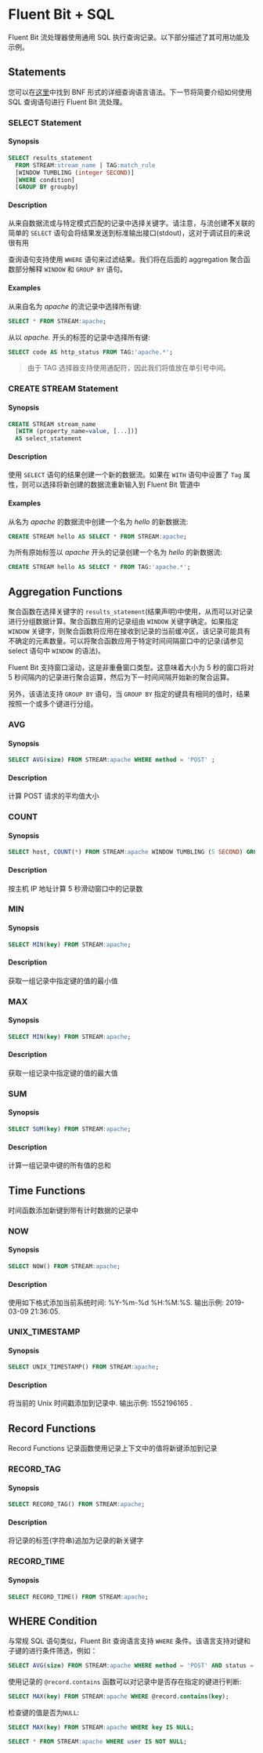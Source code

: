 # Fluent Bit + SQL

Fluent Bit 流处理器使用通用 SQL 执行查询记录。以下部分描述了其可用功能及示例。

## Statements

您可以在[这里](https://github.com/fluent/fluent-bit/tree/master/src/stream_processor)中找到 BNF 形式的详细查询语言语法。下一节将简要介绍如何使用 SQL 查询语句进行 Fluent Bit 流处理。

### SELECT Statement

#### Synopsis

```sql
SELECT results_statement
  FROM STREAM:stream_name | TAG:match_rule
  [WINDOW TUMBLING (integer SECOND)]
  [WHERE condition]
  [GROUP BY groupby]
```

#### Description

从来自数据流或与特定模式匹配的记录中选择关键字。请注意，与流创建**不**关联的简单的 `SELECT` 语句会将结果发送到标准输出接口\(stdout\)，这对于调试目的来说很有用

查询语句支持使用 `WHERE` 语句来过滤结果。我们将在后面的 aggregation 聚合函数部分解释 `WINDOW` 和 `GROUP BY` 语句。

#### Examples

从来自名为 _apache_ 的流记录中选择所有键:

```sql
SELECT * FROM STREAM:apache;
```

从以 _apache._ 开头的标签的记录中选择所有键:

```sql
SELECT code AS http_status FROM TAG:'apache.*';
```

> 由于 TAG 选择器支持使用通配符，因此我们将值放在单引号中间。

### CREATE STREAM Statement

#### Synopsis

```sql
CREATE STREAM stream_name
  [WITH (property_name=value, [...])]
  AS select_statement
```

#### Description

使用 `SELECT` 语句的结果创建一个新的数据流。如果在 `WITH` 语句中设置了 `Tag` 属性，则可以选择将新创建的数据流重新输入到 Fluent Bit 管道中

#### Examples

从名为 _apache_ 的数据流中创建一个名为 _hello_ 的新数据流:

```sql
CREATE STREAM hello AS SELECT * FROM STREAM:apache;
```

为所有原始标签以 _apache_ 开头的记录创建一个名为 _hello_ 的新数据流:

```sql
CREATE STREAM hello AS SELECT * FROM TAG:'apache.*';
```

## Aggregation Functions

聚合函数在选择关键字的 `results_statement`\(结果声明\)中使用，从而可以对记录进行分组数据计算。聚合函数应用的记录组由 `WINDOW` 关键字确定。如果指定 `WINDOW` 关键字，则聚合函数将应用在接收到记录的当前缓冲区，该记录可能具有不确定的元素数量。可以将聚合函数应用于特定时间间隔窗口中的记录\(请参见 select 语句中 `WINDOW` 的语法\)。

Fluent Bit 支持窗口滚动，这是非重叠窗口类型。这意味着大小为 5 秒的窗口将对 5 秒间隔内的记录进行聚合运算，然后为下一时间间隔开始新的聚合运算。

另外，该语法支持 `GROUP BY` 语句，当 `GROUP BY` 指定的键具有相同的值时，结果按照一个或多个键进行分组。

### AVG

#### Synopsis

```sql
SELECT AVG(size) FROM STREAM:apache WHERE method = 'POST' ;
```

#### Description

计算 POST 请求的平均值大小

### COUNT

#### Synopsis

```sql
SELECT host, COUNT(*) FROM STREAM:apache WINDOW TUMBLING (5 SECOND) GROUP BY host;
```

#### Description

按主机 IP 地址计算 5 秒滑动窗口中的记录数

### MIN

#### Synopsis

```sql
SELECT MIN(key) FROM STREAM:apache;
```

#### Description

获取一组记录中指定键的值的最小值

### MAX

#### Synopsis

```sql
SELECT MIN(key) FROM STREAM:apache;
```

#### Description

获取一组记录中指定键的值的最大值

### SUM

#### Synopsis

```sql
SELECT SUM(key) FROM STREAM:apache;
```

#### Description

计算一组记录中键的所有值的总和

## Time Functions

时间函数添加新键到带有计时数据的记录中

### NOW

#### Synopsis

```sql
SELECT NOW() FROM STREAM:apache;
```

#### Description

使用如下格式添加当前系统时间: %Y-%m-%d %H:%M:%S. 输出示例: 2019-03-09 21:36:05.

### UNIX\_TIMESTAMP

#### Synopsis

```sql
SELECT UNIX_TIMESTAMP() FROM STREAM:apache;
```

#### Description

将当前的 Unix 时间戳添加到记录中. 输出示例: 1552196165 .

## Record Functions

Record Functions 记录函数使用记录上下文中的值将新键添加到记录

### RECORD\_TAG

#### Synopsis

```sql
SELECT RECORD_TAG() FROM STREAM:apache;
```

#### Description

将记录的标签\(字符串\)追加为记录的新关键字

### RECORD\_TIME

#### Synopsis

```sql
SELECT RECORD_TIME() FROM STREAM:apache;
```

## WHERE Condition

与常规 SQL 语句类似，Fluent Bit 查询语言支持 `WHERE` 条件。该语言支持对键和子键的进行条件筛选，例如：

```sql
SELECT AVG(size) FROM STREAM:apache WHERE method = 'POST' AND status = 200;
```

使用记录的 `@record.contains` 函数可以对记录中是否存在指定的键进行判断:

```sql
SELECT MAX(key) FROM STREAM:apache WHERE @record.contains(key);
```

检查键的值是否为`NULL`:

```sql
SELECT MAX(key) FROM STREAM:apache WHERE key IS NULL;
```

```sql
SELECT * FROM STREAM:apache WHERE user IS NOT NULL;
```

